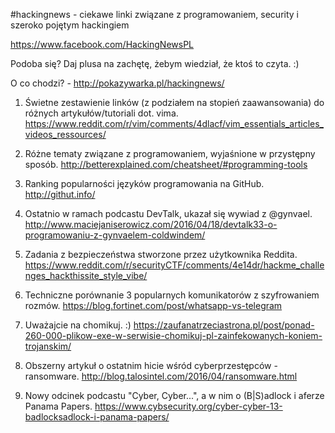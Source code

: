 #hackingnews - ciekawe linki związane z programowaniem, security i szeroko pojętym hackingiem

https://www.facebook.com/HackingNewsPL

Podoba się? Daj plusa na zachętę, żebym wiedział, że ktoś to czyta. :)

O co chodzi? - http://pokazywarka.pl/hackingnews/


1. Świetne zestawienie linków (z podziałem na stopień zaawansowania) do różnych artykułów/tutoriali dot. vima.
https://www.reddit.com/r/vim/comments/4dlacf/vim_essentials_articles_videos_ressources/

2. Różne tematy związane z programowaniem, wyjaśnione w przystępny sposób. 
http://betterexplained.com/cheatsheet/#programming-tools

3. Ranking popularności języków programowania na GitHub.
http://githut.info/

4. Ostatnio w ramach podcastu DevTalk, ukazał się wywiad z @gynvael.
http://www.maciejaniserowicz.com/2016/04/18/devtalk33-o-programowaniu-z-gynvaelem-coldwindem/

5. Zadania z bezpieczeństwa stworzone przez użytkownika Reddita.
https://www.reddit.com/r/securityCTF/comments/4e14dr/hackme_challenges_hackthissite_style_vibe/

6. Techniczne porównanie 3 popularnych komunikatorów z szyfrowaniem rozmów.
https://blog.fortinet.com/post/whatsapp-vs-telegram

7. Uważajcie na chomikuj. :)
https://zaufanatrzeciastrona.pl/post/ponad-260-000-plikow-exe-w-serwisie-chomikuj-pl-zainfekowanych-koniem-trojanskim/

8. Obszerny artykuł o ostatnim hicie wśród cyberprzestępców - ransomware.
http://blog.talosintel.com/2016/04/ransomware.html

9. Nowy odcinek podcastu "Cyber, Cyber...", a w nim o (B|S)adlock i aferze Panama Papers.
https://www.cybsecurity.org/cyber-cyber-13-badlocksadlock-i-panama-papers/




